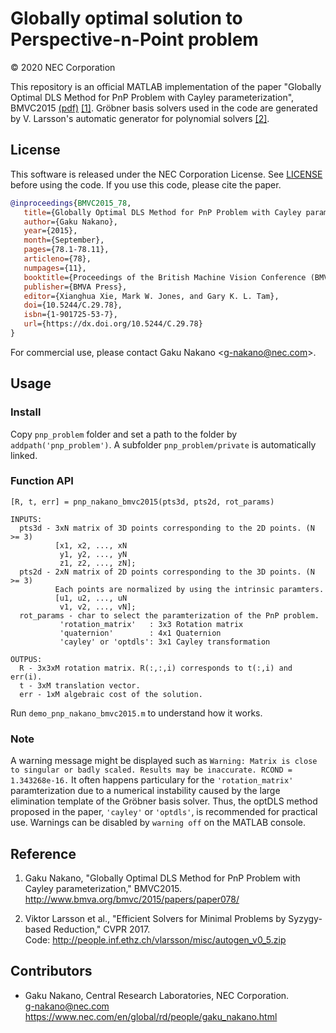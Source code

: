 # Globally optimal solution to Perspective-n-Point problem

&copy; 2020 NEC Corporation

This repository is an official MATLAB implementation of the paper "Globally Optimal DLS Method for PnP Problem with Cayley parameterization", BMVC2015 [(pdf)](http://www.bmva.org/bmvc/2015/papers/paper078/) [\[1\]](#reference).
Gr&ouml;bner basis solvers used in the code are generated by V. Larsson's automatic generator for polynomial solvers [\[2\]](#reference).

## License

This software is released under the NEC Corporation License.
See [LICENSE](https://github.com/g9nkn/pnp_problem/LICENSE) before using the code. If you use this code, please cite the paper.

```bibtex
@inproceedings{BMVC2015_78,
   title={Globally Optimal DLS Method for PnP Problem with Cayley parameterization},
   author={Gaku Nakano},
   year={2015},
   month={September},
   pages={78.1-78.11},
   articleno={78},
   numpages={11},
   booktitle={Proceedings of the British Machine Vision Conference (BMVC)},
   publisher={BMVA Press},
   editor={Xianghua Xie, Mark W. Jones, and Gary K. L. Tam},
   doi={10.5244/C.29.78},
   isbn={1-901725-53-7},
   url={https://dx.doi.org/10.5244/C.29.78}
}
```

For commercial use, please contact Gaku Nakano \<g-nakano@nec.com\>.

## Usage

### Install

Copy `pnp_problem` folder and set a path to the folder by `addpath('pnp_problem')`. A subfolder `pnp_problem/private` is automatically linked.

### Function API

```
[R, t, err] = pnp_nakano_bmvc2015(pts3d, pts2d, rot_params)

INPUTS:
  pts3d - 3xN matrix of 3D points corresponding to the 2D points. (N >= 3)
          [x1, x2, ..., xN
           y1, y2, ..., yN
           z1, z2, ..., zN];
  pts2d - 2xN matrix of 2D points corresponding to the 3D points. (N >= 3)
          Each points are normalized by using the intrinsic paramters.
          [u1, u2, ..., uN
           v1, v2, ..., vN];
  rot_params - char to select the paramterization of the PnP problem.
           'rotation_matrix'   : 3x3 Rotation matrix
           'quaternion'        : 4x1 Quaternion
           'cayley' or 'optdls': 3x1 Cayley transformation

OUTPUS:
  R - 3x3xM rotation matrix. R(:,:,i) corresponds to t(:,i) and err(i).
  t - 3xM translation vector.
  err - 1xM algebraic cost of the solution.
```

Run `demo_pnp_nakano_bmvc2015.m` to understand how it works.

### Note

A warning message might be displayed such as `Warning: Matrix is close to singular or badly scaled. Results may be inaccurate. RCOND =  1.343268e-16.` It often happens particulary for the `'rotation_matrix'` paramterization due to a numerical instability caused by the large elimination template of the Gr&ouml;bner basis solver. Thus, the optDLS method proposed in the paper, `'cayley'` or `'optdls'`, is recommended for practical use. Warnings can be disabled by `warning off` on the MATLAB console.

## Reference

1. Gaku Nakano, "Globally Optimal DLS Method for PnP Problem with Cayley parameterization," BMVC2015.  
<http://www.bmva.org/bmvc/2015/papers/paper078/>

2. Viktor Larsson et al., "Efficient Solvers for Minimal Problems by Syzygy-based Reduction," CVPR 2017.  
Code: <http://people.inf.ethz.ch/vlarsson/misc/autogen_v0_5.zip>

## Contributors

- Gaku Nakano, Central Research Laboratories, NEC Corporation.  
<g-nakano@nec.com>  
<https://www.nec.com/en/global/rd/people/gaku_nakano.html>
